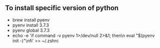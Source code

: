 ## To install specific version of python
- brew install pyenv
- pyenv install 3.7.3
- pyenv global 3.7.3
- echo -e 'if command -v pyenv 1>/dev/null 2>&1; then\n  eval "$(pyenv init -)"\nfi' >> ~/.zshrc